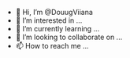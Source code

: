 - 👋 Hi, I’m @DouugViiana
- 👀 I’m interested in ...
- 🌱 I’m currently learning ...
- 💞️ I’m looking to collaborate on ...
- 📫 How to reach me ...

<!---
DouugViiana/DouugViiana is a ✨ special ✨ repository because its `README.md` (this file) appears on your GitHub profile.
You can click the Preview link to take a look at your changes.
--->
